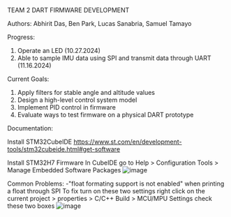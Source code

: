 TEAM 2 DART FIRMWARE DEVELOPMENT

Authors: Abhirit Das, Ben Park, Lucas Sanabria, Samuel Tamayo

Progress:
1) Operate an LED (10.27.2024)
2) Able to sample IMU data using SPI and transmit data through UART (11.16.2024)

Current Goals:
1) Apply filters for stable angle and altitude values
2) Design a high-level control system model
3) Implement PID control in firmware
4) Evaluate ways to test firmware on a physical DART prototype

Documentation:

Install STM32CubeIDE 
https://www.st.com/en/development-tools/stm32cubeide.html#get-software

Install STM32H7 Firmware
In CubeIDE go to 
Help > Configuration Tools > Manage Embedded Software Packages
![image](https://github.com/user-attachments/assets/f08cfbec-0236-49e6-85c7-666b6fda1644)

Common Problems:
    -"float formating support is not enabled" when printing a float through SPI
      To fix turn on these two settings
        right click on the current project > properties > C/C++ Build > MCU/MPU Settings
        check these two boxes
        ![image](https://github.com/user-attachments/assets/bb0ee3e6-e83a-43b7-bfc3-b714da603ac4)

        
        



